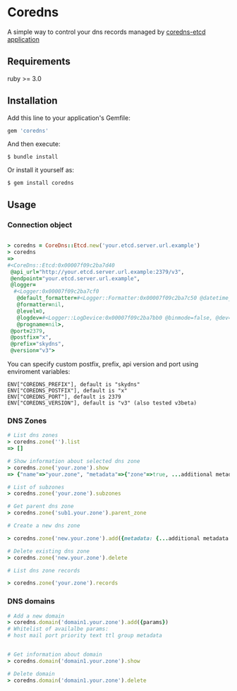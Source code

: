 # Coredns
A simple way to control your dns records managed by [coredns-etcd application](https://coredns.io/plugins/etcd/)

## Requirements
ruby >= 3.0

## Installation

Add this line to your application's Gemfile:

```ruby
gem 'coredns'
```

And then execute:

    $ bundle install

Or install it yourself as:

    $ gem install coredns

## Usage

### Connection object
```ruby

> coredns = CoreDns::Etcd.new('your.etcd.server.url.example')
> coredns
=> 
#<CoreDns::Etcd:0x00007f09c2ba7d40
 @api_url="http://your.etcd.server.url.example:2379/v3",
 @endpoint="your.etcd.server.url.example",
 @logger=
  #<Logger:0x00007f09c2ba7cf0
   @default_formatter=#<Logger::Formatter:0x00007f09c2ba7c50 @datetime_format=nil>,
   @formatter=nil,
   @level=0,
   @logdev=#<Logger::LogDevice:0x00007f09c2ba7bb0 @binmode=false, @dev=#<IO:<STDOUT>>, @filename=nil, @mon_data=#<Monitor:0x00007f09c2ba7b88>, @mon_data_owner_object_id=49820, @shift_age=nil, @shift_period_suffix=nil, @shift_size=nil>,
   @progname=nil>,
 @port=2379,
 @postfix="x",
 @prefix="skydns",
 @version="v3">
```

You can specify custom postfix, prefix, api version and port using enviroment variables:
```
ENV["COREDNS_PREFIX"], default is "skydns"
ENV["COREDNS_POSTFIX"], default is "x"
ENV["COREDNS_PORT"], default is 2379
ENV["COREDNS_VERSION"], default is "v3" (also tested v3beta)
```

### DNS Zones
```ruby
# List dns zones
> coredns.zone('').list
=> []

# Show information about selected dns zone
> coredns.zone('your.zone').show
=> {"name"=>"your.zone", "metadata"=>{"zone"=>true, ...additional metadata information... }}

# List of subzones
> coredns.zone('your.zone').subzones

# Get parent dns zone
> coredns.zone('sub1.your.zone').parent_zone

# Create a new dns zone

> coredns.zone('new.your.zone').add({metadata: {...additional metadata infromation...}})

# Delete existing dns zone
> coredns.zone('new.your.zone').delete

# List dns zone records

> coredns.zone('your.zone').records
```

### DNS domains
```ruby
# Add a new domain
> coredns.domain('domain1.your.zone').add({params})
# Whitelist of availalbe params:
# host mail port priority text ttl group metadata


# Get information about domain
> coredns.domain('domain1.your.zone').show

# Delete domain
> coredns.domain('domain1.your.zone').delete
```
